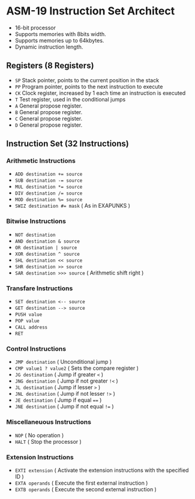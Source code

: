 
# ASM-19 Instruction Set Architect

- 16-bit processor
- Supports memories with 8bits width.
- Supports memories up to 64kbytes.
- Dynamic instruction length.

## Registers (8 Registers)

- `SP` Stack pointer, points to the current position in the stack
- `PP` Program pointer, points to the next instruction to execute
- `CK` Clock register, increased by 1 each time an instruction is executed
- `T` Test register, used in the conditional jumps
- `A` General propose register.
- `B` General propose register.
- `C` General propose register.
- `D` General propose register.

## Instruction Set (32 Instructions)

### Arithmetic Instructions

- `ADD destination += source`
- `SUB destination -= source`
- `MUL destination *= source`
- `DIV destination /= source`
- `MOD destination %= source`
- `SWIZ destination #= mask` ( As in EXAPUNKS )

### Bitwise Instructions

- `NOT destination`
- `AND destination & source`
- `OR destination | source`
- `XOR destination ^ source`
- `SHL destination << source`
- `SHR destination >> source`
- `SAR destination >>> source` ( Arithmetic shift right )

### Transfare Instructions

- `SET destination <-- source`
- `GET destination --> source`
- `PUSH value`
- `POP value`
- `CALL address`
- `RET`

### Control Instructions

- `JMP destination` ( Unconditional jump )
- `CMP value1 ? value2` ( Sets the compare register )
- `JG destination` ( Jump if greater `<` )
- `JNG destination` ( Jump if not greater `!<` )
- `JL destination` ( Jump if lesser `>` )
- `JNL destination` ( Jump if not lesser `!>` )
- `JE destination` ( Jump if equal `==` )
- `JNE destination` ( Jump if not equal `!=` )

### Miscellaneuous Instructions

- `NOP` ( No operation )
- `HALT` ( Stop the processor )

### Extension Instructions

- `EXTI extension` ( Activate the extension instructions with the specified ID )
- `EXTA operands` ( Execute the first external instruction )
- `EXTB operands` ( Execute the second external instruction )
